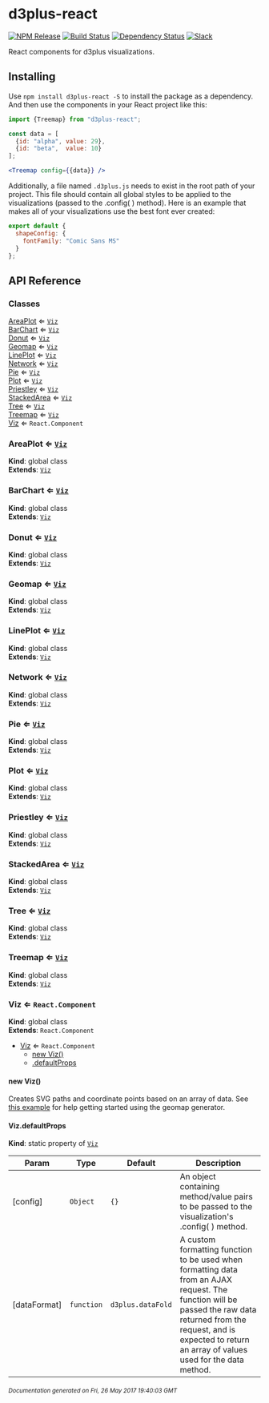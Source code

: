 # d3plus-react

[![NPM Release](http://img.shields.io/npm/v/d3plus-react.svg?style=flat)](https://www.npmjs.org/package/d3plus-react)
[![Build Status](https://travis-ci.org/d3plus/d3plus-react.svg?branch=master)](https://travis-ci.org/d3plus/d3plus-react)
[![Dependency Status](http://img.shields.io/david/d3plus/d3plus-react.svg?style=flat)](https://david-dm.org/d3plus/d3plus-react)
[![Slack](https://img.shields.io/badge/Slack-Click%20to%20Join!-green.svg?style=social)](https://goo.gl/forms/ynrKdvusekAwRMPf2)

React components for d3plus visualizations.

## Installing

Use `npm install d3plus-react -S` to install the package as a dependency. And then use the components in your React project like this:

```jsx
import {Treemap} from "d3plus-react";

const data = [
  {id: "alpha", value: 29},
  {id: "beta",  value: 10}
];

<Treemap config={{data}} />
```

Additionally, a file named `.d3plus.js` needs to exist in the root path of your project. This file should contain all global styles to be applied to the visualizations (passed to the .config( ) method). Here is an example that makes all of your visualizations use the best font ever created:
```js
export default {
  shapeConfig: {
    fontFamily: "Comic Sans MS"
  }
};
```

## API Reference
### Classes

<dl>
<dt><a href="#AreaPlot">AreaPlot</a> ⇐ <code><a href="#Viz">Viz</a></code></dt>
<dd></dd>
<dt><a href="#BarChart">BarChart</a> ⇐ <code><a href="#Viz">Viz</a></code></dt>
<dd></dd>
<dt><a href="#Donut">Donut</a> ⇐ <code><a href="#Viz">Viz</a></code></dt>
<dd></dd>
<dt><a href="#Geomap">Geomap</a> ⇐ <code><a href="#Viz">Viz</a></code></dt>
<dd></dd>
<dt><a href="#LinePlot">LinePlot</a> ⇐ <code><a href="#Viz">Viz</a></code></dt>
<dd></dd>
<dt><a href="#Network">Network</a> ⇐ <code><a href="#Viz">Viz</a></code></dt>
<dd></dd>
<dt><a href="#Pie">Pie</a> ⇐ <code><a href="#Viz">Viz</a></code></dt>
<dd></dd>
<dt><a href="#Plot">Plot</a> ⇐ <code><a href="#Viz">Viz</a></code></dt>
<dd></dd>
<dt><a href="#Priestley">Priestley</a> ⇐ <code><a href="#Viz">Viz</a></code></dt>
<dd></dd>
<dt><a href="#StackedArea">StackedArea</a> ⇐ <code><a href="#Viz">Viz</a></code></dt>
<dd></dd>
<dt><a href="#Tree">Tree</a> ⇐ <code><a href="#Viz">Viz</a></code></dt>
<dd></dd>
<dt><a href="#Treemap">Treemap</a> ⇐ <code><a href="#Viz">Viz</a></code></dt>
<dd></dd>
<dt><a href="#Viz">Viz</a> ⇐ <code>React.Component</code></dt>
<dd></dd>
</dl>

<a name="AreaPlot"></a>

### AreaPlot ⇐ [<code>Viz</code>](#Viz)
**Kind**: global class  
**Extends**: [<code>Viz</code>](#Viz)  
<a name="BarChart"></a>

### BarChart ⇐ [<code>Viz</code>](#Viz)
**Kind**: global class  
**Extends**: [<code>Viz</code>](#Viz)  
<a name="Donut"></a>

### Donut ⇐ [<code>Viz</code>](#Viz)
**Kind**: global class  
**Extends**: [<code>Viz</code>](#Viz)  
<a name="Geomap"></a>

### Geomap ⇐ [<code>Viz</code>](#Viz)
**Kind**: global class  
**Extends**: [<code>Viz</code>](#Viz)  
<a name="LinePlot"></a>

### LinePlot ⇐ [<code>Viz</code>](#Viz)
**Kind**: global class  
**Extends**: [<code>Viz</code>](#Viz)  
<a name="Network"></a>

### Network ⇐ [<code>Viz</code>](#Viz)
**Kind**: global class  
**Extends**: [<code>Viz</code>](#Viz)  
<a name="Pie"></a>

### Pie ⇐ [<code>Viz</code>](#Viz)
**Kind**: global class  
**Extends**: [<code>Viz</code>](#Viz)  
<a name="Plot"></a>

### Plot ⇐ [<code>Viz</code>](#Viz)
**Kind**: global class  
**Extends**: [<code>Viz</code>](#Viz)  
<a name="Priestley"></a>

### Priestley ⇐ [<code>Viz</code>](#Viz)
**Kind**: global class  
**Extends**: [<code>Viz</code>](#Viz)  
<a name="StackedArea"></a>

### StackedArea ⇐ [<code>Viz</code>](#Viz)
**Kind**: global class  
**Extends**: [<code>Viz</code>](#Viz)  
<a name="Tree"></a>

### Tree ⇐ [<code>Viz</code>](#Viz)
**Kind**: global class  
**Extends**: [<code>Viz</code>](#Viz)  
<a name="Treemap"></a>

### Treemap ⇐ [<code>Viz</code>](#Viz)
**Kind**: global class  
**Extends**: [<code>Viz</code>](#Viz)  
<a name="Viz"></a>

### Viz ⇐ <code>React.Component</code>
**Kind**: global class  
**Extends**: <code>React.Component</code>  

* [Viz](#Viz) ⇐ <code>React.Component</code>
    * [new Viz()](#new_Viz_new)
    * [.defaultProps](#Viz.defaultProps)

<a name="new_Viz_new"></a>

#### new Viz()
Creates SVG paths and coordinate points based on an array of data. See [this example](https://d3plus.org/examples/d3plus-geomap/getting-started/) for help getting started using the geomap generator.

<a name="Viz.defaultProps"></a>

#### Viz.defaultProps
**Kind**: static property of [<code>Viz</code>](#Viz)  

| Param | Type | Default | Description |
| --- | --- | --- | --- |
| [config] | <code>Object</code> | <code>{}</code> | An object containing method/value pairs to be passed to the visualization's .config( ) method. |
| [dataFormat] | <code>function</code> | <code>d3plus.dataFold</code> | A custom formatting function to be used when formatting data from an AJAX request. The function will be passed the raw data returned from the request, and is expected to return an array of values used for the data method. |



###### <sub>Documentation generated on Fri, 26 May 2017 19:40:03 GMT</sub>
